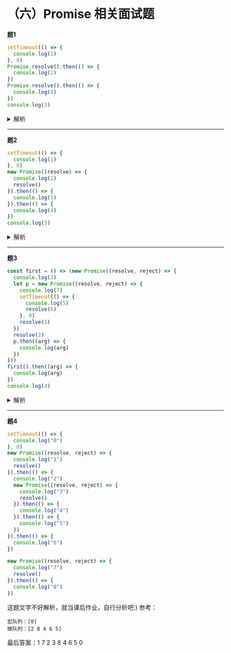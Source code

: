 # （六）Promise 相关面试题

**题1**

```js
setTimeout(() => {
  console.log(1)
}, 0)
Promise.resolve().then(() => {
  console.log(2)
})
Promise.resolve().then(() => {
  console.log(4)
})
console.log(3)
```

<details>
<summary>解析</summary>

```js
setTimeout(() => {
  console.log(1)
}, 0) // 入宏队列
Promise.resolve().then(() => {
  console.log(2)
}) // 入微队列
Promise.resolve().then(() => {
  console.log(4)
}) // 入微队列
console.log(3) // 主线程同步执行
```

```
同步任务：3
宏队列：[1]
微队列：[2 4]
同步任务先执行，宏队列要等微队列中的任务执行完毕才能取出执行。
```
最后输出顺序：3 2 4 1

</details>

---

**题2**

```js
setTimeout(() => {
  console.log(1)
}, 0)
new Promise((resolve) => {
  console.log(2)
  resolve()
}).then(() => {
  console.log(3)
}).then(() => {
  console.log(4)
})
console.log(5)
```

<details>
<summary>解析</summary>

```js
setTimeout(() => {
  console.log(1) // 入宏队列
}, 0)
new Promise((resolve) => {
  console.log(2) // 同步立即执行
  resolve() // 立即返回成功状态
}).then(() => {
  console.log(3) // 入微队列
}).then(() => {
  console.log(4) // 等待前面 3 的任务执行完后才能入微队列
})
console.log(5) // 同步立即执行
```

```
同步任务：2 5
宏队列：[1]
微队列：[3 4]
需要注意打印 4 的任务需要等前面打印 3 的任务执行后，才能放入微队列。
```
最后输出顺序：2 5 3 4 1

</details>

---

**题3**

```js
const first = () => (new Promise((resolve, reject) => {
  console.log(3)
  let p = new Promise((resolve, reject) => {
    console.log(7)
    setTimeout(() => {
      console.log(5)
      resolve(6)
    }, 0)
    resolve(1)
  })
  resolve(2)
  p.then((arg) => {
    console.log(arg)
  })
}))
first().then((arg) => {
  console.log(arg)
})
console.log(4)
```

<details>
<summary>解析</summary>

```js
const first = () => (new Promise((resolve, reject) => {
  console.log(3) // 同步立即执行
  let p = new Promise((resolve, reject) => {
    console.log(7) // 同步立即执行
    setTimeout(() => {
      console.log(5) // 加入宏队列
      resolve(6) // resolve(1) 已改变状态，状态只能改变一次，失效
    }, 0)
    resolve(1) // 同步立即改变状态，1为成功的值，先执行p的 then，这里跳往 p.then
  })
  resolve(2) // first 状态确定，去执行 first().then，成功值为2，入队列
  p.then((arg) => {
    console.log(arg) // 输出 1 添加到微队列
  })
}))
first().then((arg) => {
  console.log(arg) // arg=2，入微队列
})
console.log(4) // 同步立即执行
```

```
同步任务：3 7 4
宏队列：[5]
微队列：[1 2]
```
最后输出顺序：3 7 4 1 2 5

</details>

---

**题4**

```js
setTimeout(() => {
  console.log("0")
}, 0)
new Promise((resolve, reject) => {
  console.log("1")
  resolve()
}).then(() => {
  console.log("2")
  new Promise((resolve, reject) => {
    console.log("3")
    resolve()
  }).then(() => {
    console.log("4")
  }).then(() => {
    console.log("5")
  })
}).then(() => {
  console.log("6")
})

new Promise((resolve, reject) => {
  console.log("7")
  resolve()
}).then(() => {
  console.log("8")
})
```

这题文字不好解析，就当课后作业，自行分析吧:) 参考：
```
宏队列：[0]
微队列：[2 8 4 6 5]
```

最后答案：1 7 2 3 8 4 6 5 0